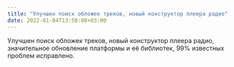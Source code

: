 ```yaml
---
title: "Улучшен поиск обложек треков, новый конструктор плеера радио"
date: 2022-01-04T13:50:08+03:00
---
```


Улучшен поиск обложек треков, новый конструктор плеера радио, значительное обновление платформы и её библиотек, 99% известных проблем исправлено.